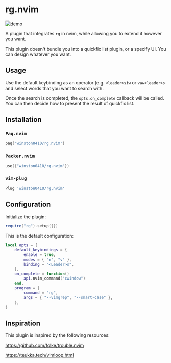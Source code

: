 # rg.nvim

![demo](./static/first.gif)

A plugin that integrates `rg` in nvim, while allowing you to extend it however you want.

This plugin doesn't bundle you into a quickfix list plugin, or a specify UI. You can design whatever you want.

## Usage

Use the default keybinding as an operator (e.g. `<leader>siw` or `vaw<leader>s` and select words that you want to search with.

Once the search is completed, the `opts.on_complete` callback will be called. You can then decide how to present the result of quickfix list.

## Installation

### `Paq.nvim`

```lua
paq{'winston0410/rg.nvim'}
```

### `Packer.nvim`

```lua
use({"winston0410/rg.nvim"})
```

### `vim-plug`

```lua
Plug 'winston0410/rg.nvim'
```

## Configuration

Initialize the plugin:

```lua
require("rg").setup({})
```

This is the default configuration:

```lua
local opts = {
	default_keybindings = {
		enable = true,
		modes = { "n", "v" },
		binding = "<Leader>s",
	},
	on_complete = function()
		api.nvim_command("cwindow")
	end,
	program = {
		command = "rg",
		args = { "--vimgrep", "--smart-case" },
	},
}
```

## Inspiration

This plugin is inspired by the following resources:

https://github.com/folke/trouble.nvim

https://teukka.tech/vimloop.html
